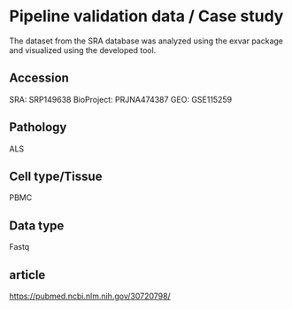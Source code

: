 # Pipeline validation data / Case study

The dataset from the SRA database was analyzed using the exvar package and visualized using the developed tool.

 ## Accession
SRA: SRP149638
BioProject: PRJNA474387
GEO: GSE115259

## Pathology
ALS 

##  Cell type/Tissue
PBMC

## Data type
Fastq 

## article
https://pubmed.ncbi.nlm.nih.gov/30720798/






